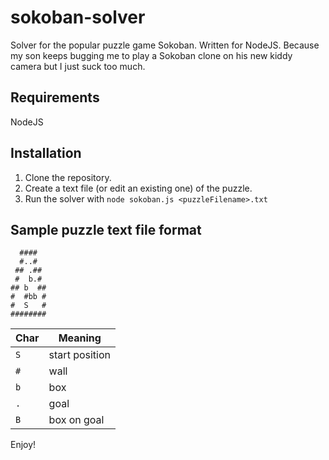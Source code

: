 # __sokoban-solver__
Solver for the popular puzzle game Sokoban. Written for NodeJS.
Because my son keeps bugging me to play a Sokoban clone on his new kiddy camera but I just suck too much.

## Requirements
NodeJS

## Installation
1. Clone the repository.
2. Create a text file (or edit an existing one) of the puzzle.
3. Run the solver with `node sokoban.js <puzzleFilename>.txt`

## Sample puzzle text file format
```
  ####
  #..#
 ## .##
 #  b.#
## b  ##
#  #bb #
#  S   #
########
```

| Char | Meaning |
| ---- | ------- |
| `S` | start position |
| `#` | wall |
| `b` | box |
| `.` | goal |
| `B` | box on goal |

Enjoy!
